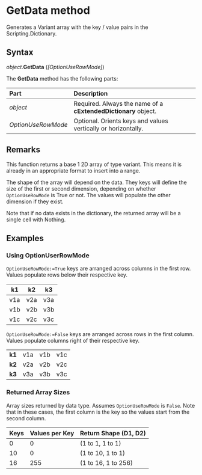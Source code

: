 # GetData method
Generates a Variant array with the key / value pairs in the Scripting.Dictionary.

## Syntax
_object_.**GetData** (_[OptionUseRowMode]_)

The **GetData** method has the following parts:

Part                | Description
:---                | :---
_object_            | Required. Always the name of a **cExtendedDictionary** object.
_OptionUseRowMode_  | Optional. Orients keys and values vertically or horizontally.

## Remarks
This function returns a base 1 2D array of type variant. This means it is already in an appropriate format to insert into a range.

The shape of the array will depend on the data. They keys will define the size of the first or second dimension, depending on whether `OptionUseRowMode` is True or not. The values will populate the other dimension if they exist.

Note that if no data exists in the dictionary, the returned array will be a single cell with Nothing.

## Examples
### Using OptionUserRowMode

`OptionUseRowMode:=True` keys are arranged across columns in the first row. Values populate rows below their respective key.

| k1  | k2  | k3  |
| --- | --- | --- |
| v1a | v2a | v3a |
| v1b | v2b | v3b |
| v1c | v2c | v3c |

`OptionUseRowMode:=False` keys are arranged across rows in the first column. Values populate columns right of their respective key.

|        |     |     |     |
| ---    | --- | --- | --- |
| **k1** | v1a | v1b | v1c |
| **k2** | v2a | v2b | v2c |
| **k3** | v3a | v3b | v3c |

### Returned Array Sizes
Array sizes returned by data type. Assumes `OptionUseRowMode` is `False`. Note that in these cases, the first column is the key so
the values start from the second column.

Keys    | Values per Key    | Return Shape (D1, D2)
---     | ---               | :---
0       | 0                 | (1 to 1, 1 to 1)
10      | 0                 | (1 to 10, 1 to 1)
16      | 255               | (1 to 16, 1 to 256)